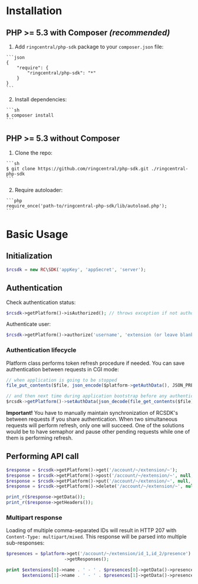 # Installation

## PHP >= 5.3 with Composer *(recommended)*
  
  1. Add ```ringcentral/php-sdk``` package to your ```composer.json``` file:
  
    ```json
    {
        "require": {
            "ringcentral/php-sdk": "*"
        }
    }
    ```
    
  2. Install dependencies:
    
    ```sh
    $ composer install
    ```

## PHP >= 5.3 without Composer

  1. Clone the repo:
  
    ```sh
    $ git clone https://github.com/ringcentral/php-sdk.git ./ringcentral-php-sdk
    ```
    
  2. Require autoloader:
  
    ```php
    require_once('path-to/ringcentral-php-sdk/lib/autoload.php');
    ```
    
# Basic Usage

## Initialization

```php
$rcsdk = new RC\SDK('appKey', 'appSecret', 'server');
```

## Authentication

Check authentication status:

```php
$rcsdk->getPlatform()->isAuthorized(); // throws exception if not authorized after automatic refresh
```

Authenticate user:

```php
$rcsdk->getPlatform()->authorize('username', 'extension (or leave blank)', 'password', true); // change true to false to not remember user
```

### Authentication lifecycle

Platform class performs token refresh procedure if needed. You can save authentication between requests in CGI mode:

```js
// when application is going to be stopped
file_put_contents($file, json_encode($platform->getAuthData(), JSON_PRETTY_PRINT));

// and then next time during application bootstrap before any authentication checks:
$rcsdk->getPlatform()->setAuthData(json_decode(file_get_contents($file));
```

**Important!** You have to manually maintain synchronization of RCSDK's between requests if you share authentication.
When two simultaneous requests will perform refresh, only one will succeed. One of the solutions would be to have
semaphor and pause other pending requests while one of them is performing refresh.

## Performing API call

```php
$response = $rcsdk->getPlatform()->get('/account/~/extension/~');
$response = $rcsdk->getPlatform()->post('/account/~/extension/~', null, {foo: 'bar'}); // QueryParameters are null
$response = $rcsdk->getPlatform()->put('/account/~/extension/~', null, {foo: 'bar'}); // QueryParameters are null
$response = $rcsdk->getPlatform()->delete('/account/~/extension/~', null, {foo: 'bar'}); // QueryParameters are null

print_r($response->getData());
print_r($response->getHeaders());
```

### Multipart response

Loading of multiple comma-separated IDs will result in HTTP 207 with `Content-Type: multipart/mixed`. This response will
be parsed into multiple sub-responses:

```php
$presences = $platform->get('/account/~/extension/id_1,id_2/presence')
                      ->getResponses();

print $extensions[0]->name . ' - ' . $presences[0]->getData()->presenceStatus . ', ' .
      $extensions[1]->name . ' - ' . $presences[1]->getData()->presenceStatus;
```